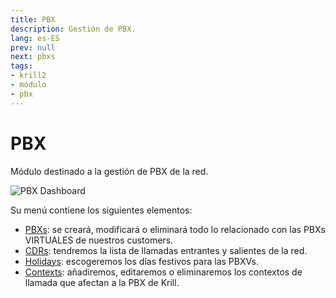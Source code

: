 ```yaml
---
title: PBX
description: Gestión de PBX.
lang: es-ES
prev: null
next: pbxs
tags:
- krill2
- módulo
- pbx
---
```

# PBX

Módulo destinado a la gestión de PBX de la red.

![PBX Dashboard](/img/krill2/pbx/0001.png)

Su menú contiene los siguientes elementos:

- [PBXs](/guide/es/krill2/pbx/pbxs): se creará, modificará o eliminará todo lo relacionado con las PBXs VIRTUALES de nuestros customers.
- [CDRs](/guide/es/krill2/pbx/cdrs): tendremos la lista de llamadas entrantes y salientes de la red.
- [Holidays](/guide/es/krill2/pbx/holidays): escogeremos los días festivos para las PBXVs.
- [Contexts](/guide/es/krill2/pbx/contexts): añadiremos, editaremos o eliminaremos los contextos de llamada que afectan a la PBX de Krill.

